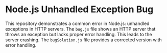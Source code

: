 # Node.js Unhandled Exception Bug

This repository demonstrates a common error in Node.js: unhandled exceptions in HTTP servers.  The `bug.js` file shows an HTTP server that throws an exception but lacks proper error handling. This leads to the server crashing. The `bugSolution.js` file provides a corrected version with error handling.